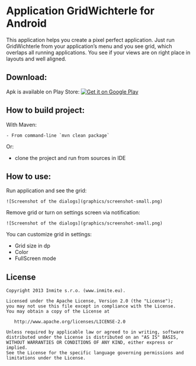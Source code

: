 # Application GridWichterle for Android

This application helps you create a pixel perfect application. Just run GridWichterle from your application’s menu and you see grid, which overlaps all running applications. You see if your views are on right place in layouts and well aligned.

## Download:

Apk is available on Play Store:
[![Get it on Google Play](http://www.android.com/images/brand/get_it_on_play_logo_small.png)](https://play.google.com/store/apps/details?id=com.refreshable.list&hl=en) 
   

## How to build project:

With Maven:

	- From command-line `mvn clean package`

Or:

 - clone the project and run from sources in IDE

## How to use:

Run application and see the grid:

	![Screenshot of the dialogs](graphics/screenshot-small.png)

Remove grid or turn on settings screen via notification:

	![Screenshot of the dialogs](graphics/screenshot-small.png)

You can customize grid in settings:

- Grid size in dp
- Color
- FullScreen mode 

License
-------

    Copyright 2013 Inmite s.r.o. (www.inmite.eu).

    Licensed under the Apache License, Version 2.0 (the "License");
    you may not use this file except in compliance with the License.
    You may obtain a copy of the License at

       http://www.apache.org/licenses/LICENSE-2.0

    Unless required by applicable law or agreed to in writing, software
    distributed under the License is distributed on an "AS IS" BASIS,
    WITHOUT WARRANTIES OR CONDITIONS OF ANY KIND, either express or implied.
    See the License for the specific language governing permissions and
    limitations under the License.
